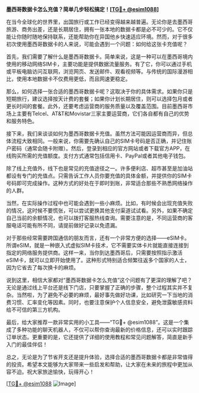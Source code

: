 **墨西哥数据卡怎么充值？简单几步轻松搞定！[[TG💪+ @esim1088](https://t.me/s/esim1088)]**

在当今全球化的世界里，出国旅行或工作已经变得越来越普遍。无论你是去墨西哥旅游、商务出差，还是长期居住，拥有一张本地的数据卡都是必不可少的。它不仅能让你随时随地保持联系，还能帮助你在异国他乡快速适应环境。然而，对于很多初次使用墨西哥数据卡的人来说，可能会遇到一个问题：如何给这张卡充值呢？

首先，我们需要了解什么是墨西哥数据卡。简单来说，这是一种可以在墨西哥境内使用的移动网络SIM卡，主要功能是提供数据流量服务。有了它，你可以通过手机或平板电脑访问互联网，浏览网页、发送邮件、观看视频等。与传统的国际漫游相比，使用本地数据卡不仅费用更低，而且网速更稳定。

那么，如何选择一张合适的墨西哥数据卡呢？这取决于你的具体需求。如果你只是短期旅行，建议选择按天计费的套餐；如果你计划长期居住，则可以选择包月或者更长时间的套餐。此外，还要考虑运营商的服务质量以及覆盖范围。目前墨西哥市场上主要有Telcel、AT&T和Movistar三家主要运营商，它们各自都有自己的优势和服务特色。

接下来，我们来谈谈如何为墨西哥数据卡充值。虽然方法可能因运营商而异，但总体流程大致相同。一般来说，你需要先确认自己的SIM卡号码是否正确，并记住账户密码（通常会随卡附赠）。然后，登录到相应的官方网站或者下载官方APP，在线购买所需的充值额度。支付方式通常包括信用卡、PayPal或者其他电子钱包。

除了线上充值外，线下也是常见的充值途径之一。许多便利店、超市甚至是加油站都设有专门的充值点。只需告诉工作人员你要充值的具体金额，并提供你的SIM卡号码即可完成操作。这种方式的好处在于即时到账，非常适合那些不熟悉网络操作的人群。

当然，在实际操作过程中也可能会遇到一些小麻烦。比如，有时候会出现充值失败的情况，这时候不要慌张，可以尝试更换其他支付渠道试试看。另外，如果不确定自己当前的余额情况，也可以拨打客服热线查询。需要注意的是，不同运营商的客服电话可能有所不同，请提前做好记录以免遗漏。

对于那些经常需要跨国通信的朋友而言，还有一个非常方便的选择——eSIM卡。所谓eSIM，就是一种嵌入式虚拟SIM卡技术，它不需要实体卡片就能直接连接到指定的网络服务提供商。这样一来，当你到达墨西哥后，只需要按照指示激活eSIM卡，就可以立即开始使用了。这种形式特别适合频繁往返多个国家的人士，因为它省去了每次换卡的麻烦。

说到这里，相信大家都对“墨西哥数据卡怎么充值”这个问题有了更深的理解了吧？无论是通过线上平台还是线下门店，只要掌握了正确的步骤，整个过程其实并不复杂。当然啦，为了避免不必要的麻烦，最好事先做好功课，比如研究一下当地的消费习惯、汇率变化等因素。同时，也要注意保护个人信息安全，避免泄露敏感资料给不可信的第三方机构。

最后，给大家推荐一款非常实用的小工具——“TG💪+ @esim1088”。这是一个集成了多种功能的聊天机器人，不仅可以帮你查询最新的价格信息，还可以实时跟踪订单状态。更重要的是，它还提供了详细的使用教程和常见问题解答，简直是新手入门的最佳伴侣！

总之，无论是为了节省开支还是提升体验，选择合适的墨西哥数据卡都是非常值得的投资。希望本文能够为大家带来一些启发和帮助，让大家在未来的旅程中更加从容不迫。祝大家旅途愉快，玩得开心！

[[TG💪+ @esim1088](https://t.me/s/esim1088) ![Image](https://i.postimg.cc/4NQfJmqS/Snipaste-2025-05-13-00-14-12.png)]